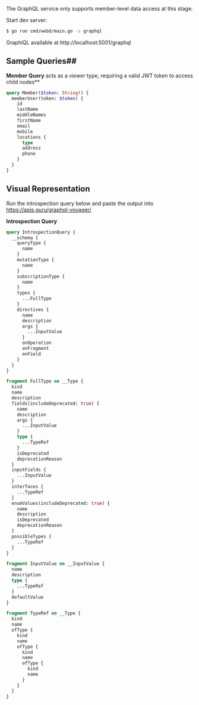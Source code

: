 The GraphQL service only supports member-level data access at this stage.

Start dev server: 
```bash
$ go run cmd/webd/main.go -s graphql
``` 

GraphiQL available at http://localhost:5001/graphql


## Sample Queries##

**Member Query** acts as a *viewer* type, requiring a valid JWT token to access child nodes**
```graphql
query Member($token: String!) {
  memberUser(token: $token) {
    id
    lastName
    middleNames
    firstName
    email
    mobile
    locations {
      type
      address
      phone
    }
  }
}
``` 

## Visual Representation

Run the introspection query below and paste the output into https://apis.guru/graphql-voyager/ 


**Introspection Query**

```graphql
query IntrospectionQuery {
  __schema {
    queryType {
      name
    }
    mutationType {
      name
    }
    subscriptionType {
      name
    }
    types {
      ...FullType
    }
    directives {
      name
      description
      args {
        ...InputValue
      }
      onOperation
      onFragment
      onField
    }
  }
}

fragment FullType on __Type {
  kind
  name
  description
  fields(includeDeprecated: true) {
    name
    description
    args {
      ...InputValue
    }
    type {
      ...TypeRef
    }
    isDeprecated
    deprecationReason
  }
  inputFields {
    ...InputValue
  }
  interfaces {
    ...TypeRef
  }
  enumValues(includeDeprecated: true) {
    name
    description
    isDeprecated
    deprecationReason
  }
  possibleTypes {
    ...TypeRef
  }
}

fragment InputValue on __InputValue {
  name
  description
  type {
    ...TypeRef
  }
  defaultValue
}

fragment TypeRef on __Type {
  kind
  name
  ofType {
    kind
    name
    ofType {
      kind
      name
      ofType {
        kind
        name
      }
    }
  }
}
```




 
 